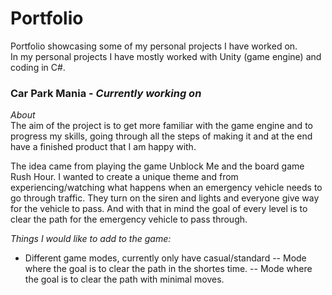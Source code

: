 # Portfolio  
Portfolio showcasing some of my personal projects I have worked on.  
In my personal projects I have mostly worked with Unity (game engine) and coding in C#.  

### Car Park Mania - *Currently working on*
*About*  
The aim of the project is to get more familiar with the game engine and to progress my skills, going through all the steps of making it and at the end have a finished product that I am happy with.

The idea came from playing the game Unblock Me and the board game Rush Hour. I wanted to create a unique theme and from experiencing/watching what happens when an emergency vehicle needs to go through traffic. They turn on the siren and lights and everyone give way for the vehicle to pass. And with that in mind the goal of every level is to clear the path for the emergency vehicle to pass through.  

*Things I would like to add to the game:* 
 - Different game modes, currently only have casual/standard
  -- Mode where the goal is to clear the path in the shortes time.
  -- Mode where the goal is to clear the path with minimal moves.
